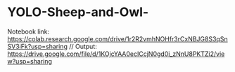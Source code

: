 # YOLO-Sheep-and-Owl-

Notebook link: https://colab.research.google.com/drive/1r2R2vmhNOHfr3rCxNBJG8S3qSnSV3iFk?usp=sharing //
Output: https://drive.google.com/file/d/1KOjcYAA0ecICcjN0gd0i_zNnU8PKTZi2/view?usp=sharing
